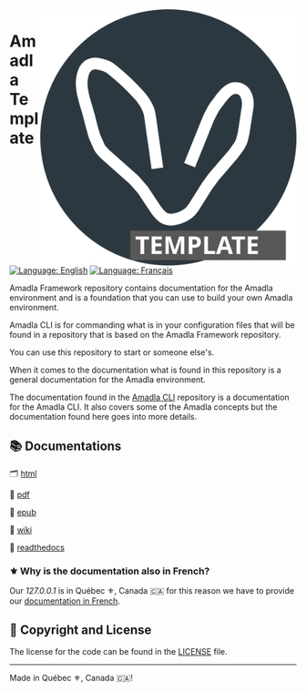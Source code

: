 <img src="./assets/amadla-template-logo.svg" alt="Amadla template logo" style="width: 450px;" align="right">

# Amadla Template

[![Language: English](https://img.shields.io/badge/Language-English-blue.svg)](./README.md)
[![Language: Français](https://img.shields.io/badge/Langue-Fran%C3%A7ais-blue.svg)](./README.fr.md)

Amadla Framework repository contains documentation for the Amadla environment and is a foundation that you can use to build your own Amadla environment.

Amadla CLI is for commanding what is in your configuration files that will be found in a repository that is based on the Amadla Framework repository.

You can use this repository to start or someone else's.

When it comes to the documentation what is found in this repository is a general documentation for the Amadla environment.

The documentation found in the [Amadla CLI](https://github.com/AmadlaOrg/amadla-cli) repository is a documentation for the Amadla CLI. It also covers some of the Amadla concepts but the documentation found here goes into more details.

## :books: Documentations
 :card_index_dividers: [html](https://amadla.org/amadla-template/docs/latest/html/en/)

 :briefcase: [pdf](https://amadla.org/amadla-template/docs/latest/pdf/en/)

 :green_book: [epub](https://amadla.org/amadla-template/docs/latest/epub/en/)

 :memo: [wiki](https://github.com/AmadlaOrg/amadla-template/wiki)

 :open_book: [readthedocs](https://amadla-template.readthedocs.io/en/latest/)

### :fleur_de_lis: Why is the documentation also in French?

Our *127.0.0.1* is in Québec :fleur_de_lis:, Canada 🇨🇦 for this reason we have to provide our [documentation in French](./README.fr.md).

## :scroll: Copyright and License
The license for the code can be found in the [LICENSE](./LICENSE) file.

---

Made in Québec :fleur_de_lis:, Canada 🇨🇦!

